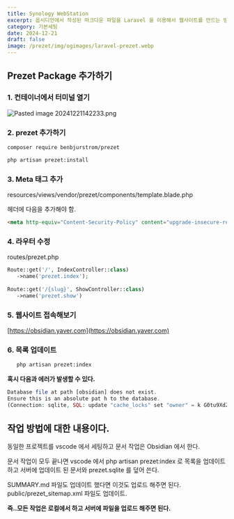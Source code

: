 ```yaml
---
title: Synology WebStation
excerpt: 옵시디언에서 작성된 마크다운 파일을 Laravel 을 이용해서 웹사이트를 만드는 방법을 소개한다.
category: 기본세팅
date: 2024-12-21
draft: false
image: /prezet/img/ogimages/laravel-prezet.webp
---
```


## Prezet Package 추가하기


### 1. 컨테이너에서 터미널 열기
   
   ![Pasted image 20241221142233.png](Pasted%20image%2020241221142233.png)
### 2. prezet 추가하기

```bash
composer require benbjurstrom/prezet
```

```bash
php artisan prezet:install
```


### 3. Meta 태그 추가

resources/views/vendor/prezet/components/template.blade.php
   
헤더에 다음을 추가해야 함.
```html
<meta http-equiv="Content-Security-Policy" content="upgrade-insecure-requests">
```

### 4. 라우터 수정

routes/prezet.php
```php
Route::get('/', IndexController::class)
   ->name('prezet.index');
   
Route::get('/{slug}', ShowController::class)
   ->name('prezet.show')
```

### 5. 웹사이트 접속해보기

[https://obsidian.yaver.com](https://obsidian.yaver.com)


### 6. 목록 업데이트
   
```bash
   php artisan prezet:index
```

**혹시 다음과 에러가 발생할 수 있다.**
```php
Database file at path [obsidian] does not exist. 
Ensure this is an absolute pat h to the database. 
(Connection: sqlite, SQL: update "cache_locks" set "owner" = k G0tu9XdZraujWU8, "expiration" = 1734761861 where "key" = prezet-update-index and ("owner" = kG0tu9XdZraujWU8 or "expiration" <= 1734761851)) at vendor/laravel/framework/src/Illuminate/Database/Connection.php:825
```

## 작업 방법에 대한 내용이다.

동일한 프로젝트를 vscode 에서 세팅하고 문서 작업은 Obsidian 에서 한다. 

문서 작업이 모두 끝나면 vscode 에서 php artisan prezet:index 로 목록을 업데이트 하고 서버에 업데이트 된 문서와 prezet.sqlite 를 덮어 쓴다.

SUMMARY.md 파일도 업데이트 했다면 이것도 업로드 해주면 된다.
public/prezet_sitemap.xml 파일도 업데이트.


**즉..모든 작업은 로컬에서 하고 서버에 파일을 업로드 해주면 된다.**


